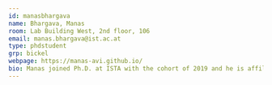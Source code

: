 ```yaml
---
id: manasbhargava
name: Bhargava, Manas
room: Lab Building West, 2nd floor, 106
email: manas.bhargava@ist.ac.at
type: phdstudent
grp: bickel
webpage: https://manas-avi.github.io/
bio: Manas joined Ph.D. at ISTA with the cohort of 2019 and he is affiliated with Bickel Group. Prior to that, he was an undergrad in the Computer Science department at the Indian Institute of Technology, Bombay. He is currently working on designing deformable structures.
---
```

